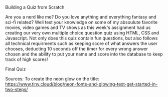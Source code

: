 Building a Quiz from Scratch

Are you a nerd like me? Do you love anything and everything fantasy and sci-fi related? Well test your knowledge on some of my absoulute favorite movies, video games and TV shows as this week's assignment had us creating our very own multiple choice question quiz using HTML, CSS and Javascript. Not only does this quiz contain fun questions, but also follows all technical requirments such as keeping score of what answers the user chooses, deducting 10 seconds off the timer for every wrong answer chosen and the ability to put your name and score into the database to keep track of high scores!


Final Quiz








Sources:
To create the neon glow on the title:   https://www.tiny.cloud/blog/neon-fonts-and-glowing-text-get-started-in-two-steps/
